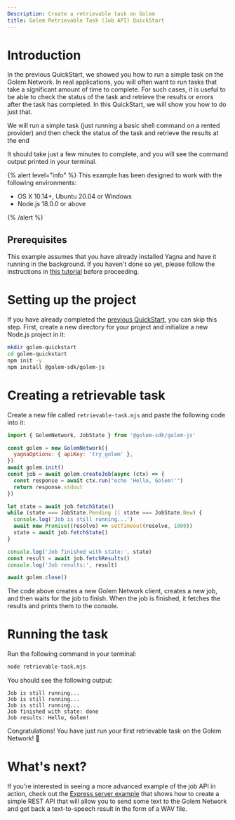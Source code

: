 ```yaml
---
Description: Create a retrievable task on Golem
title: Golem Retrievable Task (Job API) QuickStart
---
```


# Introduction

In the previous QuickStart, we showed you how to run a simple task on the Golem Network. In real applications, you will often want to run tasks that take a significant amount of time to complete. For such cases, it is useful to be able to check the status of the task and retrieve the results or errors after the task has completed. In this QuickStart, we will show you how to do just that.

We will run a simple task (just running a basic shell command on a rented provider) and then check the status of the task and retrieve the results at the end

It should take just a few minutes to complete, and you will see the command output printed in your terminal.

{% alert level="info" %}
This example has been designed to work with the following environments:

- OS X 10.14+, Ubuntu 20.04 or Windows
- Node.js 18.0.0 or above

{% /alert %}

## Prerequisites

This example assumes that you have already installed Yagna and have it running in the background. If you haven't done so yet, please follow the instructions in [this tutorial](/docs/creators/javascript/examples/tools/yagna-installation-for-requestors) before proceeding.

# Setting up the project

If you have already completed the [previous QuickStart](/docs/quickstarts/js-quickstart), you can skip this step.
First, create a new directory for your project and initialize a new Node.js project in it:

```bash
mkdir golem-quickstart
cd golem-quickstart
npm init -y
npm install @golem-sdk/golem-js
```

# Creating a retrievable task

Create a new file called `retrievable-task.mjs` and paste the following code into it:

```js
import { GolemNetwork, JobState } from '@golem-sdk/golem-js'

const golem = new GolemNetwork({
  yagnaOptions: { apiKey: 'try_golem' },
})
await golem.init()
const job = await golem.createJob(async (ctx) => {
  const response = await ctx.run("echo 'Hello, Golem!'")
  return response.stdout
})

let state = await job.fetchState()
while (state === JobState.Pending || state === JobState.New) {
  console.log('Job is still running...')
  await new Promise((resolve) => setTimeout(resolve, 1000))
  state = await job.fetchState()
}

console.log('Job finished with state:', state)
const result = await job.fetchResults()
console.log('Job results:', result)

await golem.close()
```

The code above creates a new Golem Network client, creates a new job, and then waits for the job to finish. When the job is finished, it fetches the results and prints them to the console.

# Running the task

Run the following command in your terminal:

```bash
node retrievable-task.mjs
```

You should see the following output:

```
Job is still running...
Job is still running...
Job is still running...
Job finished with state: done
Job results: Hello, Golem!
```

Congratulations! You have just run your first retrievable task on the Golem Network! 🎉

# What's next?

If you're interested in seeing a more advanced example of the job API in action, check out the [Express server example](/docs/creators/javascript/tutorials/rest-api-with-express) that shows how to create a simple REST API that will allow you to send some text to the Golem Network and get back a text-to-speech result in the form of a WAV file.

